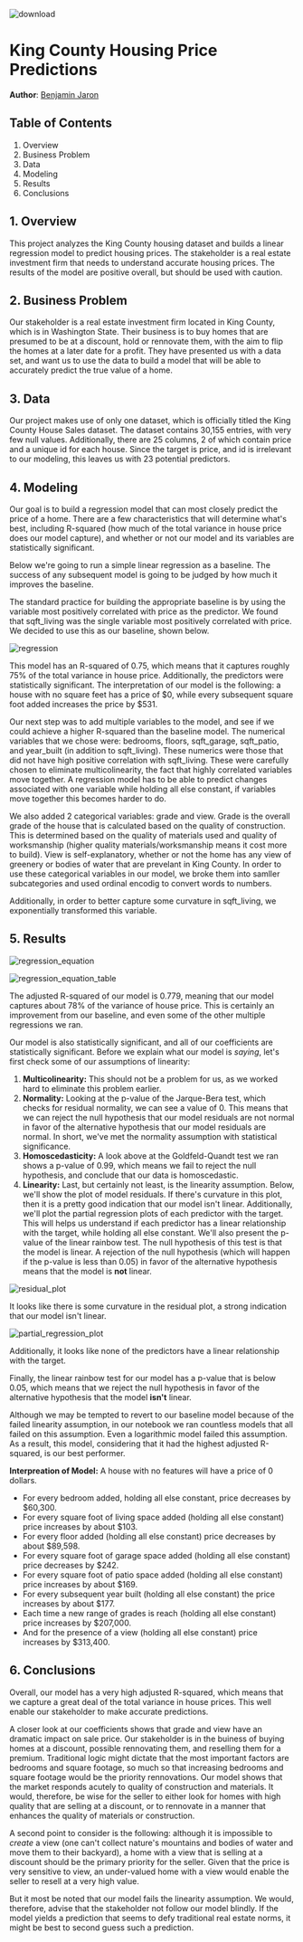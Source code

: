 ![download](https://github.com/bmjaron/dsc_phase1_project/assets/115658357/7c3ffb05-e420-43b4-999c-f225d5f8e81e)

# King County Housing Price Predictions

**Author**: [Benjamin Jaron](mailto:bmjaron@gmail.com)

## Table of Contents
1) Overview
2) Business Problem
3) Data
4) Modeling
5) Results
6) Conclusions
   
## 1. Overview 

This project analyzes the King County housing dataset and builds a linear regression model to predict housing prices. The stakeholder is a real estate investment firm that needs to understand accurate housing prices. The results of the model are positive overall, but should be used with caution.

## 2. Business Problem

Our stakeholder is a real estate investment firm located in King County, which is in Washington State. Their business is to buy homes that are presumed to be at a discount, hold or rennovate them, with the aim to flip the homes at a later date for a profit. They have presented us with a data set, and want us to use the data to build a model that will be able to accurately predict the true value of a home.

## 3. Data 

Our project makes use of only one dataset, which is officially titled the King County House Sales dataset. The dataset contains 30,155 entries, with very few null values. Additionally, there are 25 columns, 2 of which contain price and a unique id for each house. Since the target is price, and id is irrelevant to our modeling, this leaves us with 23 potential predictors. 

## 4. Modeling

Our goal is to build a regression model that can most closely predict the price of a home. There are a few characteristics that will determine what's best, including R-squared (how much of the total variance in house price does our model capture), and whether or not our model and its variables are statistically significant. 

Below we're going to run a simple linear regression as a baseline. The success of any subsequent model is going to be judged by how much it improves the baseline. 

The standard practice for building the appropriate baseline is by using the variable most positively correlated with price as the predictor. We found that sqft_living was the single variable most positively correlated with price. We decided to use this as our baseline, shown below. 

![regression](https://github.com/bmjaron/phase_2_final_project/assets/115658357/09324cf5-5110-4492-b440-606cd2791105)

This model has an R-squared of 0.75, which means that it captures roughly 75% of the total variance in house price. Additionally, the predictors were statistically significant. The interpretation of our model is the following: a house with no square feet has a price of $0, while every subsequent square foot added increases the price by $531.

Our next step was to add multiple variables to the model, and see if we could achieve a higher R-squared than the baseline model. The numerical variables that we chose were: bedrooms, floors, sqft_garage, sqft_patio, and year_built (in addition to sqft_living). These numerics were those that did not have high positive correlation with sqft_living. These were carefully chosen to eliminate multicolinearity, the fact that highly correlated variables move together. A regression model has to be able to predict changes associated with one variable while holding all else constant, if variables move together this becomes harder to do. 

We also added 2 categorical variables: grade and view. Grade is the overall grade of the house that is calculated based on the quality of construction. This is determined based on the quality of materials used and quality of worksmanship (higher quality materials/worksmanship means it cost more to build). View is self-explanatory, whether or not the home has any view of greenery or bodies of water that are prevelant in King County. In order to use these categorical variables in our model, we broke them into samller subcategories and used ordinal encodig to convert words to numbers. 

Additionally, in order to better capture some curvature in sqft_living, we exponentially transformed this variable.

## 5. Results 
![regression_equation](https://github.com/bmjaron/phase_2_final_project/assets/115658357/634449c8-ddc6-4885-8fb8-adb7412cc852)

![regression_equation_table](https://github.com/bmjaron/phase_2_final_project/assets/115658357/d61412d2-37e6-4a9c-b9ca-953c45fcfcd4)


The adjusted R-squared of our model is 0.779, meaning that our model captures about 78% of the variance of house price. This is certainly an improvement from our baseline, and even some of the other multiple regressions we ran.

Our model is also statistically significant, and all of our coefficients are statistically significant. Before we explain what our model is *saying*, let's first check some of our assumptions of linearity:

1.  **Multicolinearity:** This should not be a problem for us, as we worked hard to eliminate this problem earlier.
2. **Normality:** Looking at the p-value of the Jarque-Bera test, which checks for residual normality, we can see a value of 0. This means that we can reject the null hypothesis that our model residuals are not normal in favor of the alternative hypothesis that our model residuals are normal. In short, we've met the normality assumption with statistical significance. 
3. **Homoscedasticity:** A look above at the Goldfeld-Quandt test we ran shows a p-value of 0.99, which means we fail to reject the null hypothesis, and conclude that our data is homoscedastic.
4. **Linearity:** Last, but certainly not least, is the linearity assumption. Below, we'll show the plot of model residuals. If there's curvature in this plot, then it is a pretty good indication that our model isn't linear. Additionally, we'll plot the partial regression plots of each predictor with the target. This will helps us understand if each predictor has a linear relationship with the target, while holding all else constant. We'll also present the p-value of the linear rainbow test. The null hypothesis of this test is that the model is linear. A rejection of the null hypothesis (which will happen if the p-value is less than 0.05) in favor of the alternative hypothesis means that the model is **not** linear.

![residual_plot](https://github.com/bmjaron/phase_2_final_project/assets/115658357/e2f31500-edb3-47a6-afa7-a4e680d06bff)

It looks like there is some curvature in the residual plot, a strong indication that our model isn't linear.

![partial_regression_plot](https://github.com/bmjaron/phase_2_final_project/assets/115658357/3e6d167a-7bbc-4c61-9c72-df5ae52a65f3)

Additionally, it looks like none of the predictors have a linear relationship with the target.

Finally, the linear rainbow test for our model has a p-value that is below 0.05, which means that we reject the null hypothesis in favor of the alternative hypothesis that the model **isn't** linear. 

Although we may be tempted to revert to our baseline model because of the failed linearity assumption, in our notebook we ran countless models that all failed on this assumption. Even a logarithmic model failed this assumption. As a result, this model, considering that it had the highest adjusted R-squared, is our best performer. 

**Interpreation of Model:** A house with no features will have a price of 0 dollars. 

*  For every bedroom added, holding all else constant, price decreases by $60,300.
*  For every square foot of living space added (holding all else constant) price increases by about $103.
* For every floor added (holding all else constant) price decreases by about $89,598. 
* For every square foot of garage space added (holding all else constant) price decreases by $242. 
* For every square foot of patio space added (holding all else constant) price increases by about $169. 
* For every subsequent year built (holding all else constant) the price increases by about $177.
* Each time a new range of grades is reach (holding all else constant) price increases by $207,000.
* And for the presence of a view (holding all else constant) price increases by $313,400.

## 6. Conclusions 

Overall, our model has a very high adjusted R-squared, which means that we capture a great deal of the total variance in house prices. This well enable our stakeholder to make accurate predictions. 

A closer look at our coefficients shows that grade and view have an dramatic impact on sale price. Our stakeholder is in the buiness of buying homes at a discount, possible rennovating them, and reselling them for a premium. Traditional logic might dictate that the most important factors are bedrooms and square footage, so much so that increasing bedrooms and square footage would be the priority rennovations. Our model shows that the market responds acutely to quality of construction and materials. It would, therefore, be wise for the seller to either look for homes with high quality that are selling at a discount, or to rennovate in a manner that enhances the quality of materials or construction. 

A second point to consider is the following: although it is impossible to *create* a view (one can't collect nature's mountains and bodies of water and move them to their backyard), a home with a view that is selling at a discount should be the primary priority for the seller. Given that the price is very sensitive to view, an under-valued home with a view would enable the seller to resell at a very high value.

But it most be noted that our model fails the linearity assumption. We would, therefore, advise that the stakeholder not follow our model blindly. If the model yields a prediction that seems to defy traditional real estate norms, it might be best to second guess such a prediction. 

